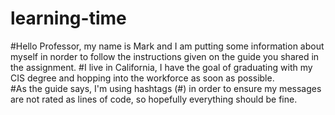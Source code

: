 # learning-time
#Hello Professor, my name is Mark and I am putting some information about myself in norder to follow the instructions given on the guide you shared in the assignment.
#I live in California, I have the goal of graduating with my CIS degree and hopping into the workforce as soon as possible.  
#As the guide says, I'm using hashtags (#) in order to ensure my messages are not rated as lines of code, so hopefully everything should be fine.  
